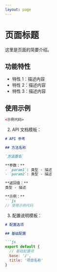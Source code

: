 ```yaml
---
layout: page
---
```


# 页面标题

这里是页面的简要介绍。

## 功能特性

- 特性 1：描述内容
- 特性 2：描述内容
- 特性 3：描述内容

## 使用示例

```html
<示例代码>
```

2. API 文档模板：

````markdown:/Applications/D盘/联众/Web项目文档编辑_beta/vitepress-project/src/api-docs.md
# API 参考

## 方法名称

`方法签名`

**参数：**
- `param1`: 类型 - 描述
- `param2`: 类型 - 描述

**返回值：**
类型 - 描述

**示例：**
```js
// 使用示例代码
````

3. 配置说明模板：

````markdown:/Applications/D盘/联众/Web项目文档编辑_beta/vitepress-project/src/configuration.md
# 配置选项

## 基础配置

```js
export default {
  // 基础配置项
  base: '/',
  title: '项目名称'
}
````
